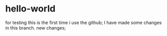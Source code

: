 # hello-world
for testing
this is the first time i use the github;
I have made some changes in this branch.
new changes;
